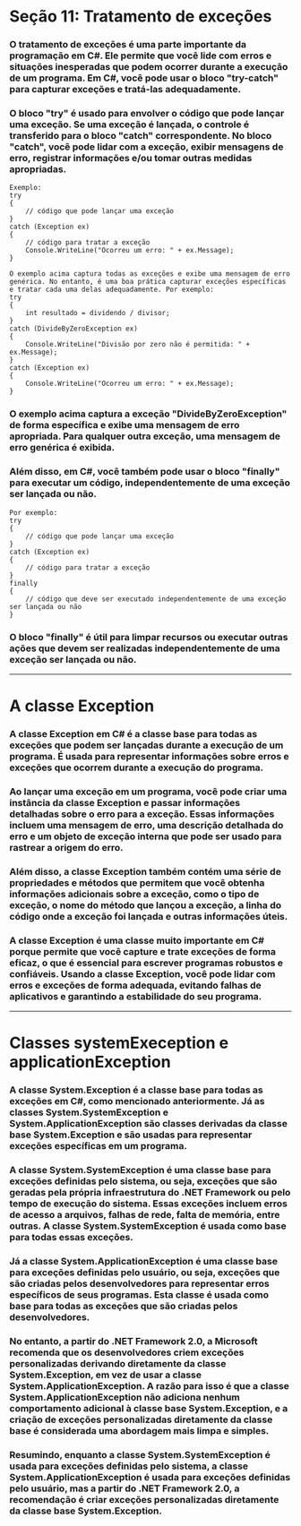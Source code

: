 # Seção 11: Tratamento de exceções

### O tratamento de exceções é uma parte importante da programação em C#. Ele permite que você lide com erros e situações inesperadas que podem ocorrer durante a execução de um programa. Em C#, você pode usar o bloco "try-catch" para capturar exceções e tratá-las adequadamente.

### O bloco "try" é usado para envolver o código que pode lançar uma exceção. Se uma exceção é lançada, o controle é transferido para o bloco "catch" correspondente. No bloco "catch", você pode lidar com a exceção, exibir mensagens de erro, registrar informações e/ou tomar outras medidas apropriadas.

    Exemplo:
    try
    {
        // código que pode lançar uma exceção
    }
    catch (Exception ex)
    {
        // código para tratar a exceção
        Console.WriteLine("Ocorreu um erro: " + ex.Message);
    }

    O exemplo acima captura todas as exceções e exibe uma mensagem de erro genérica. No entanto, é uma boa prática capturar exceções específicas e tratar cada uma delas adequadamente. Por exemplo:
    try
    {
        int resultado = dividendo / divisor;
    }
    catch (DivideByZeroException ex)
    {
        Console.WriteLine("Divisão por zero não é permitida: " + ex.Message);
    }
    catch (Exception ex)
    {
        Console.WriteLine("Ocorreu um erro: " + ex.Message);
    }

### O exemplo acima captura a exceção "DivideByZeroException" de forma específica e exibe uma mensagem de erro apropriada. Para qualquer outra exceção, uma mensagem de erro genérica é exibida.
### Além disso, em C#, você também pode usar o bloco "finally" para executar um código, independentemente de uma exceção ser lançada ou não. 

    Por exemplo:
    try
    {
        // código que pode lançar uma exceção
    }
    catch (Exception ex)
    {
        // código para tratar a exceção
    }
    finally
    {
        // código que deve ser executado independentemente de uma exceção ser lançada ou não
    }

### O bloco "finally" é útil para limpar recursos ou executar outras ações que devem ser realizadas independentemente de uma exceção ser lançada ou não.

<hr>

# A classe Exception

### A classe Exception em C# é a classe base para todas as exceções que podem ser lançadas durante a execução de um programa. É usada para representar informações sobre erros e exceções que ocorrem durante a execução do programa.
### Ao lançar uma exceção em um programa, você pode criar uma instância da classe Exception e passar informações detalhadas sobre o erro para a exceção. Essas informações incluem uma mensagem de erro, uma descrição detalhada do erro e um objeto de exceção interna que pode ser usado para rastrear a origem do erro.
### Além disso, a classe Exception também contém uma série de propriedades e métodos que permitem que você obtenha informações adicionais sobre a exceção, como o tipo de exceção, o nome do método que lançou a exceção, a linha do código onde a exceção foi lançada e outras informações úteis.
### A classe Exception é uma classe muito importante em C# porque permite que você capture e trate exceções de forma eficaz, o que é essencial para escrever programas robustos e confiáveis. Usando a classe Exception, você pode lidar com erros e exceções de forma adequada, evitando falhas de aplicativos e garantindo a estabilidade do seu programa.

<hr>

# Classes systemExeception e applicationException

### A classe System.Exception é a classe base para todas as exceções em C#, como mencionado anteriormente. Já as classes System.SystemException e System.ApplicationException são classes derivadas da classe base System.Exception e são usadas para representar exceções específicas em um programa.

### A classe System.SystemException é uma classe base para exceções definidas pelo sistema, ou seja, exceções que são geradas pela própria infraestrutura do .NET Framework ou pelo tempo de execução do sistema. Essas exceções incluem erros de acesso a arquivos, falhas de rede, falta de memória, entre outras. A classe System.SystemException é usada como base para todas essas exceções.

### Já a classe System.ApplicationException é uma classe base para exceções definidas pelo usuário, ou seja, exceções que são criadas pelos desenvolvedores para representar erros específicos de seus programas. Esta classe é usada como base para todas as exceções que são criadas pelos desenvolvedores.
### No entanto, a partir do .NET Framework 2.0, a Microsoft recomenda que os desenvolvedores criem exceções personalizadas derivando diretamente da classe System.Exception, em vez de usar a classe System.ApplicationException. A razão para isso é que a classe System.ApplicationException não adiciona nenhum comportamento adicional à classe base System.Exception, e a criação de exceções personalizadas diretamente da classe base é considerada uma abordagem mais limpa e simples.

### Resumindo, enquanto a classe System.SystemException é usada para exceções definidas pelo sistema, a classe System.ApplicationException é usada para exceções definidas pelo usuário, mas a partir do .NET Framework 2.0, a recomendação é criar exceções personalizadas diretamente da classe base System.Exception.

